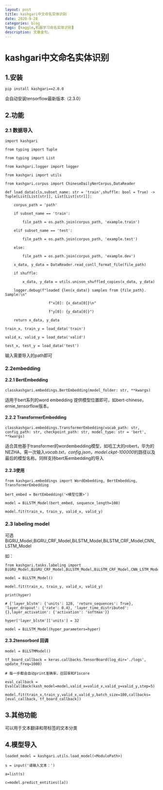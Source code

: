 ```yaml
---
layout: post
title: kashgari中文命名实体识别   
date: 2020-9-28 
categories: blog
tags: [kaggle,机器学习命名实体识别]
description: 文章金句。
---
```


# kashgari中文命名实体识别

## 1.安装

`pip install kashgari==2.0.0`

会自动安装tensorflow最新版本（2.3.0）

## 2.功能

### 2.1 数据导入
```
import kashgari

from typing import Tuple

from typing import List

from kashgari.logger import logger

from kashgari import utils

from kashgari.corpus import ChineseDailyNerCorpus,DataReader

def load_data(cls,subset_name: str = 'train',shuffle: bool = True) -> Tuple[List[List[str]], List[List[str]]]:

​    corpus_path = 'path'

​    if subset_name == 'train':

​        file_path = os.path.join(corpus_path, 'example.train')

​    elif subset_name == 'test':

​        file_path = os.path.join(corpus_path, 'example.test')

​    else:

​        file_path = os.path.join(corpus_path, 'example.dev')

​    x_data, y_data = DataReader.read_conll_format_file(file_path)

​    if shuffle:

​        x_data, y_data = utils.unison_shuffled_copies(x_data, y_data)

​    logger.debug(f"loaded {len(x_data)} samples from {file_path}. Sample:\n"

​                    f"x[0]: {x_data[0]}\n"

​                    f"y[0]: {y_data[0]}")

​    return x_data, y_data

train_x, train_y = load_data('train')

valid_x, valid_y = load_data('valid')

test_x, test_y = load_data('test')
```

输入需要导入的path即可



### 2.2embedding

#### 2.2.1 BertEmbedding

`classkashgari.embeddings.BertEmbedding(model_folder: str, **kwargs)`

适用于bert系列的word embedding 提供模型位置即可，如bert-chinese，ernie_tensorflow版本。

#### 2.2.2 TransformerEmbedding

`classkashgari.embeddings.TransformerEmbedding(vocab_path: str, config_path: str, checkpoint_path: str, model_type: str = 'bert', **kwargs)`

适合其他基于transformer的wordembedding模型，如哈工大的robert，华为的NEZHA，需一次输入*vocab.txt*，*config.json*，*model.ckpt-100000*的路径以及最后的模型名称。同样支持bert系embedding的导入

#### 2.2.3使用
```
from kashgari.embeddings import WordEmbedding, BertEmbedding, TransformerEmbedding

bert_embed = BertEmbedding('<模型位置>')

model = BiLSTM_Model(bert_embed, sequence_length=100)

model.fit(train_x, train_y, valid_x, valid_y)
```

### 2.3 labeling model

可选BiGRU_Model,BiGRU_CRF_Model,BiLSTM_Model,BiLSTM_CRF_Model,CNN_LSTM_Model

如：

```
from kashgari.tasks.labeling import BiGRU_Model,BiGRU_CRF_Model,BiLSTM_Model,BiLSTM_CRF_Model,CNN_LSTM_Model

model = BiLSTM_Model()

model.fit(train_x, train_y, valid_x, valid_y)

print(hyper)

# {'layer_blstm': {'units': 128, 'return_sequences': True}, 'layer_dropout': {'rate': 0.4}, 'layer_time_distributed': {},layer_activation': {'activation': 'softmax'}}

hyper['layer_blstm']['units'] = 32

model = BiLSTM_Model(hyper_parameters=hyper)
```
#### 2.3.2tensorbord 回调
```
model = BiLSTMModel()

tf_board_callback = keras.callbacks.TensorBoard(log_dir='./logs', update_freq=1000)

# 每一步都会自动print准确率，召回率和F1score

eval_callback = EvalCallBack(kash_model=model,valid_x=valid_x,valid_y=valid_y,step=5)

model.fit(train_x,train_y,valid_x,valid_y,batch_size=100,callbacks=[eval_callback, tf_board_callback])
```

## 3.其他功能

可以用于文本翻译和带标签的文本分类

## 4.模型导入
```
loaded_model = kashgari.utils.load_model(<ModulePath>)

s = input('请输入文本：')

a=list(s)

c=model.predict_entities([a])